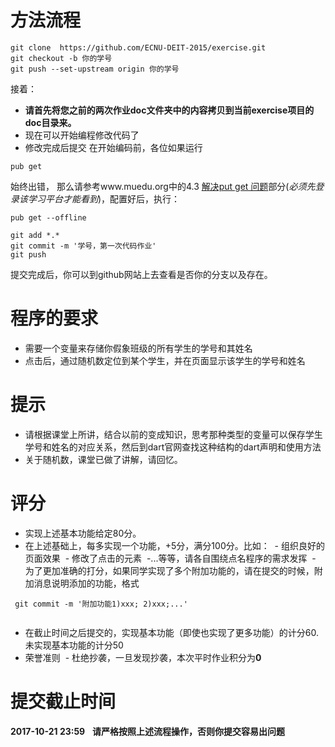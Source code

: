 # 方法流程
```
git clone  https://github.com/ECNU-DEIT-2015/exercise.git  
git checkout -b 你的学号
git push --set-upstream origin 你的学号
``` 

接着：
- **请首先将您之前的两次作业doc文件夹中的内容拷贝到当前exercise项目的doc目录来。**
- 现在可以开始编程修改代码了
- 修改完成后提交
在开始编码前，各位如果运行
```
pub get 
```
始终出错，
那么请参考www.muedu.org中的4.3 [解决put get 问题](https://www.muedu.org/courses/web%E6%95%99%E8%82%B2%E5%BA%94%E7%94%A8%E8%AE%BE%E8%AE%A1%E5%92%8C%E5%BC%80%E5%8F%91/lessons/%E8%A7%A3%E5%86%B3pub-get%E9%97%AE%E9%A2%98/)部分(*必须先登录该学习平台才能看到*)，配置好后，执行：
```
pub get --offline

```
```
git add *.*
git commit -m '学号，第一次代码作业'
git push 

```
提交完成后，你可以到github网站上去查看是否你的分支以及存在。

# 程序的要求
- 需要一个变量来存储你假象班级的所有学生的学号和其姓名
- 点击后，通过随机数定位到某个学生，并在页面显示该学生的学号和姓名

# 提示
- 请根据课堂上所讲，结合以前的变成知识，思考那种类型的变量可以保存学生学号和姓名的对应关系，然后到dart官网查找这种结构的dart声明和使用方法
- 关于随机数，课堂已做了讲解，请回忆。

# 评分  
- 实现上述基本功能给定80分。
- 在上述基础上，每多实现一个功能，+5分，满分100分。比如：
  - 组织良好的页面效果
  - 修改了点击的元素
  -...等等，请各自围绕点名程序的需求发挥
  - 为了更加准确的打分，如果同学实现了多个附加功能的，请在提交的时候，附加消息说明添加的功能，格式   
 
 ```
  git commit -m '附加功能1)xxx; 2)xxx;...'  
  
 ```
  
- 在截止时间之后提交的，实现基本功能（即使也实现了更多功能）的计分60.未实现基本功能的计分50
- 荣誉准则
  - 杜绝抄袭，一旦发现抄袭，本次平时作业积分为**0**  
  
# 提交截止时间
**2017-10-21 23:59**   
**请严格按照上述流程操作，否则你提交容易出问题** 

